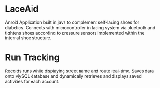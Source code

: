 # LaceAid
Anroid Application built in java to complement self-lacing shoes for diabetics. Connects with microcontroller in lacing system via bluetooth and tightens shoes according to pressure sensors implemented within the internal shoe structure.

# Run Tracking
Records runs while displaying street name and route real-time. Saves data onto MySQL database and dynamically retrieves and displays saved activities for each account.
